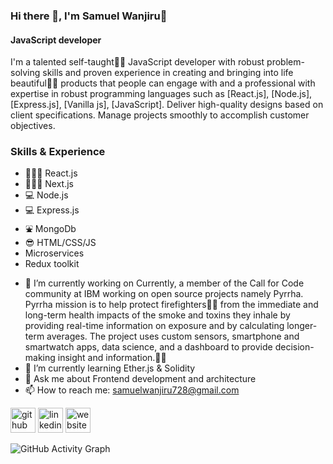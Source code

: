 
### Hi there 👋,  I'm Samuel Wanjiru🚀
#### JavaScript developer
I'm a talented self-taught👨‍💻 JavaScript developer with robust problem-solving skills and proven experience in creating and bringing into life beautiful🧙‍♀️ products that people can engage with and a professional with expertise in robust programming languages such as [React.js], [Node.js], [Express.js], [Vanilla js], [JavaScript]. Deliver high-quality designs based on client specifications. Manage projects smoothly to accomplish customer objectives.


### Skills & Experience
* 🧑🏿‍💻 React.js
* 🧑🏿‍💻 Next.js
* 💻 Node.js
* 💻 Express.js
* ⛲️ MongoDb
* 😎 HTML/CSS/JS
* Microservices
* Redux toolkit

- 🔭 I’m currently working on Currently, a member of the Call for Code community at IBM working on open source projects namely Pyrrha. Pyrrha mission is to      help protect firefighters👩‍🚒 from the immediate and long-term health impacts of the smoke and toxins they inhale by providing real-time information on      exposure and by calculating longer-term averages. The project uses custom sensors, smartphone and smartwatch apps, data science, and a dashboard to        provide decision-making insight and information.🎉🎉 
- 🌱 I’m currently learning Ether.js & Solidity 
- 💬 Ask me about Frontend development and architecture 
- 📫 How to reach me: samuelwanjiru728@gmail.com 

[<img src='https://cdn.jsdelivr.net/npm/simple-icons@3.0.1/icons/github.svg' alt='github' height='40'>](https://github.com/Samuel46)  [<img src='https://cdn.jsdelivr.net/npm/simple-icons@3.0.1/icons/linkedin.svg' alt='linkedin' height='40'>](https://www.linkedin.com/in/samuel-munyiri/)  [<img src='https://cdn.jsdelivr.net/npm/simple-icons@3.0.1/icons/icloud.svg' alt='website' height='40'>](https://samuel46.github.io/SamuelPortfolio/)  

![GitHub Activity Graph](https://activity-graph.herokuapp.com/graph?username=Samuel46)  



